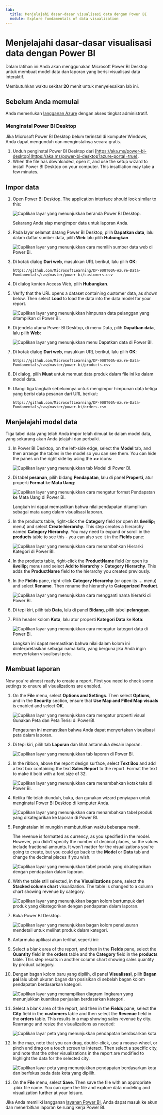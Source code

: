 ```yaml
---
lab:
  title: Menjelajahi dasar-dasar visualisasi data dengan Power BI
  module: Explore fundamentals of data visualization
---
```


# <a name="explore-fundamentals-of-data-visualization-with-power-bi"></a>Menjelajahi dasar-dasar visualisasi data dengan Power BI

Dalam latihan ini Anda akan menggunakan Microsoft Power BI Desktop untuk membuat model data dan laporan yang berisi visualisasi data interaktif.

Membutuhkan waktu sekitar **20** menit untuk menyelesaikan lab ini.

## <a name="before-you-start"></a>Sebelum Anda memulai

Anda memerlukan [langganan Azure](https://azure.microsoft.com/free) dengan akses tingkat administratif.

### <a name="install-power-bi-desktop"></a>Menginstal Power BI Desktop

Jika Microsoft Power BI Desktop belum terinstal di komputer Windows, Anda dapat mengunduh dan menginstalnya secara gratis.

1. Unduh penginstal Power BI Desktop dari [https://aka.ms/power-bi-desktop](https://aka.ms/power-bi-desktop?azure-portal=true).
1. When the file has downloaded, open it, and use the setup wizard to install Power BI Desktop on your computer. This insatllation may take a few minutes.

## <a name="import-data"></a>Impor data

1. Open Power BI Desktop. The application interface should look similar to this:

    ![Cuplikan layar yang menunjukkan beranda Power BI Desktop.](images/power-bi-start.png)

    Sekarang Anda siap mengimpor data untuk laporan Anda.

1. Pada layar selamat datang Power BI Desktop, pilih **Dapatkan data**, lalu dalam daftar sumber data, pilih **Web** lalu pilih **Hubungkan**.

    ![Cuplikan layar yang menunjukkan cara memilih sumber data web di Power BI.](images/web-source.png)

1. Di kotak dialog **Dari web**, masukkan URL berikut, lalu pilih **OK**:

    ```
    https://github.com/MicrosoftLearning/DP-900T00A-Azure-Data-Fundamentals/raw/master/power-bi/customers.csv
    ```

1. Di dialog konten Access Web, pilih **Hubungkan**.

1. Verify that the URL opens a dataset containing customer data, as shown below. Then select <bpt id="p1">**</bpt>Load<ept id="p1">**</ept> to load the data into the data model for your report.

    ![Cuplikan layar yang menunjukkan himpunan data pelanggan yang ditampilkan di Power BI.](images/customers.png)

1. Di jendela utama Power BI Desktop, di menu Data, pilih **Dapatkan data**, lalu pilih **Web**:

    ![Cuplikan layar yang menunjukkan menu Dapatkan data di Power BI.](images/get-data.png)

1. Di kotak dialog **Dari web**, masukkan URL berikut, lalu pilih **OK**:

    ```
    https://github.com/MicrosoftLearning/DP-900T00A-Azure-Data-Fundamentals/raw/master/power-bi/products.csv
    ```

1. Di dialog, pilih **Muat** untuk memuat data produk dalam file ini ke dalam model data.

1. Ulangi tiga langkah sebelumnya untuk mengimpor himpunan data ketiga yang berisi data pesanan dari URL berikut:

    ```
    https://github.com/MicrosoftLearning/DP-900T00A-Azure-Data-Fundamentals/raw/master/power-bi/orders.csv
    ```

## <a name="explore-a-data-model"></a>Menjelajahi model data

Tiga tabel data yang telah Anda impor telah dimuat ke dalam model data, yang sekarang akan Anda jelajahi dan perbaiki.

1. In Power BI Desktop, on the left-side edge, select the <bpt id="p1">**</bpt>Model<ept id="p1">**</ept> tab, and then arrange the tables in the model so you can see them. You can hide the panes on the right side by using the <bpt id="p1">**</bpt><ph id="ph1">&gt;&gt;</ph><ept id="p1">**</ept> icons:

    ![Cuplikan layar yang menunjukkan tab Model di Power BI.](images/model-tab.png)

1. Di tabel **pesanan**, pilih bidang **Pendapatan**, lalu di panel **Properti**, atur properti **Format** ke **Mata Uang**:

    ![Cuplikan layar yang menunjukkan cara mengatur format Pendapatan ke Mata Uang di Power BI.](images/revenue-currency.png)

    Langkah ini dapat memastikan bahwa nilai pendapatan ditampilkan sebagai mata uang dalam visualisasi laporan.

1. In the products table, right-click the <bpt id="p1">**</bpt>Category<ept id="p1">**</ept> field (or open its <bpt id="p2">**</bpt><ph id="ph1">&amp;vellip;</ph><ept id="p2">**</ept> menu) and select <bpt id="p3">**</bpt>Create hierarchy<ept id="p3">**</ept>. This step creates a hierarchy named <bpt id="p1">**</bpt>Category Hierarchy<ept id="p1">**</ept>. You may need to expand or scroll in the <bpt id="p1">**</bpt>products<ept id="p1">**</ept> table to see this - you can also see it in the <bpt id="p2">**</bpt>Fields<ept id="p2">**</ept> pane:

    ![Cuplikan layar yang menunjukkan cara menambahkan Hierarki Kategori di Power BI.](images/category-hierarchy.png)

1. In the products table, right-click the <bpt id="p1">**</bpt>ProductName<ept id="p1">**</ept> field (or open its <bpt id="p2">**</bpt><ph id="ph1">&amp;vellip;</ph><ept id="p2">**</ept> menu) and select <bpt id="p3">**</bpt>Add to hierarchy<ept id="p3">**</ept><ph id="ph2"> &gt; </ph><bpt id="p4">**</bpt>Category Hierarchy<ept id="p4">**</ept>. This adds the <bpt id="p1">**</bpt>ProductName<ept id="p1">**</ept> field to the hierarchy you created previously.
1. In the <bpt id="p1">**</bpt>Fields<ept id="p1">**</ept> pane, right-click <bpt id="p2">**</bpt>Category Hierarchy<ept id="p2">**</ept> (or open its <bpt id="p3">**</bpt>...<ept id="p3">**</ept> menu) and select <bpt id="p4">**</bpt>Rename<ept id="p4">**</ept>. Then rename the hierarchy to <bpt id="p1">**</bpt>Categorized Product<ept id="p1">**</ept>.

    ![Cuplikan layar yang menunjukkan cara mengganti nama hierarki di Power BI.](images/rename-hierarchy.png)

1. Di tepi kiri, pilih tab **Data**, lalu di panel **Bidang**, pilih tabel **pelanggan**.
1. Pilih header kolom **Kota**, lalu atur properti **Kategori Data** ke **Kota**:

    ![Cuplikan layar yang menunjukkan cara mengatur kategori data di Power BI.](images/data-category.png)

    Langkah ini dapat memastikan bahwa nilai dalam kolom ini diinterpretasikan sebagai nama kota, yang berguna jika Anda ingin menyertakan visualisasi peta.

## <a name="create-a-report"></a>Membuat laporan

Now you're almost ready to create a report. First you need to check some settings to ensure all visualizations are enabled.

1. On the <bpt id="p1">**</bpt>File<ept id="p1">**</ept> menu, select <bpt id="p2">**</bpt>Options and Settings<ept id="p2">**</ept>. Then select <bpt id="p1">**</bpt>Options<ept id="p1">**</ept>, and in the <bpt id="p2">**</bpt>Security<ept id="p2">**</ept> section, ensure that <bpt id="p3">**</bpt>Use Map and Filled Map visuals<ept id="p3">**</ept> is enabled and select <bpt id="p4">**</bpt>OK<ept id="p4">**</ept>.

    ![Cuplikan layar yang menunjukkan cara mengatur properti visual Gunakan Peta dan Peta Terisi di PowerBI.](images/set-options.png)

    Pengaturan ini memastikan bahwa Anda dapat menyertakan visualisasi peta dalam laporan.

1. Di tepi kiri, pilih tab **Laporan** dan lihat antarmuka desain laporan.

    ![Cuplikan layar yang menunjukkan tab laporan di Power BI.](images/report-tab.png)

1. In the ribbon, above the report design surface, select <bpt id="p1">**</bpt>Text Box<ept id="p1">**</ept> and add a text box containing the text <bpt id="p2">**</bpt>Sales Report<ept id="p2">**</ept> to the report. Format the text to make it bold with a font size of 32.

    ![Cuplikan layar yang menunjukkan cara menambahkan kotak teks di Power BI.](images/text-box.png)

1. Ketika file telah diunduh, buka, dan gunakan wizard penyiapan untuk menginstal Power BI Desktop di komputer Anda.

    ![Cuplikan layar yang menunjukkan cara menambahkan tabel produk yang dikategorikan ke laporan di Power BI.](images/categorized-products-table.png)

1. Penginstalan ini mungkin membutuhkan waktu beberapa menit.

    The revenue is formatted as currency, as you specified in the model. However, you didn't specify the number of decimal places, so the values include fractional amounts. It won't matter for the visualizations you're going to create, but you could go back to the <bpt id="p1">**</bpt>Model<ept id="p1">**</ept> or <bpt id="p2">**</bpt>Data<ept id="p2">**</ept> tab and change the decimal places if you wish.

    ![Cuplikan layar yang menunjukkan tabel produk yang dikategorikan dengan pendapatan dalam laporan.](images/revenue-column.png)

1. With the table still selected, in the <bpt id="p1">**</bpt>Visualizations<ept id="p1">**</ept> pane, select the <bpt id="p2">**</bpt>Stacked column chart<ept id="p2">**</ept> visualization. The table is changed to a column chart showing revenue by category.

    ![Cuplikan layar yang menunjukkan bagan kolom bertumpuk dari produk yang dikategorikan dengan pendapatan dalam laporan.](images/stacked-column-chart.png)

1. Buka Power BI Desktop.

    ![Cuplikan layar yang menunjukkan bagan kolom penelusuran mendetail untuk melihat produk dalam kategori.](images/drill-down.png)

1. Antarmuka aplikasi akan terlihat seperti ini:
1. Select a blank area of the report, and then in the <bpt id="p1">**</bpt>Fields<ept id="p1">**</ept> pane, select the <bpt id="p2">**</bpt>Quantity<ept id="p2">**</ept> field in the <bpt id="p3">**</bpt>orders<ept id="p3">**</ept> table and the <bpt id="p4">**</bpt>Category<ept id="p4">**</ept> field in the <bpt id="p5">**</bpt>products<ept id="p5">**</ept> table. This step results in another column chart showing sales quantity by product category.
1. Dengan bagan kolom baru yang dipilih, di panel **Visualisasi**, pilih **Bagan pai** lalu ubah ukuran bagan dan posisikan di sebelah bagan kolom pendapatan berdasarkan kategori.

    ![Cuplikan layar yang menampilkan diagram lingkaran yang menunjukkan kuantitas penjualan berdasarkan kategori.](images/category-pie-chart.png)

1. Select a blank area of the report, and then in the <bpt id="p1">**</bpt>Fields<ept id="p1">**</ept> pane, select the <bpt id="p2">**</bpt>City<ept id="p2">**</ept> field in the <bpt id="p3">**</bpt>customers<ept id="p3">**</ept> table and then select the <bpt id="p4">**</bpt>Revenue<ept id="p4">**</ept> field in the <bpt id="p5">**</bpt>orders<ept id="p5">**</ept> table. This results in a map showing sales revenue by city. Rearrange and resize the visualizations as needed:

    ![Cuplikan layar peta yang menunjukkan pendapatan berdasarkan kota.](images/revenue-map.png)

1. In the map, note that you can drag, double-click, use a mouse-wheel, or pinch and drag on a touch screen to interact. Then select a specific city, and note that the other visualizations in the report are modified to highlight the data for the selected city.

    ![Cuplikan layar peta yang menunjukkan pendapatan berdasarkan kota dan berfokus pada data kota yang dipilih.](images/selected-data.png)

1. On the <bpt id="p1">**</bpt>File<ept id="p1">**</ept> menu, select <bpt id="p2">**</bpt>Save<ept id="p2">**</ept>. Then save the file with an appropriate .pbix file name. You can open the file and explore data modeling and visualization further at your leisure.

Jika Anda memiliki langganan [layanan Power BI](https://www.powerbi.com/?azure-portal=true), Anda dapat masuk ke akun dan menerbitkan laporan ke ruang kerja Power BI. 
